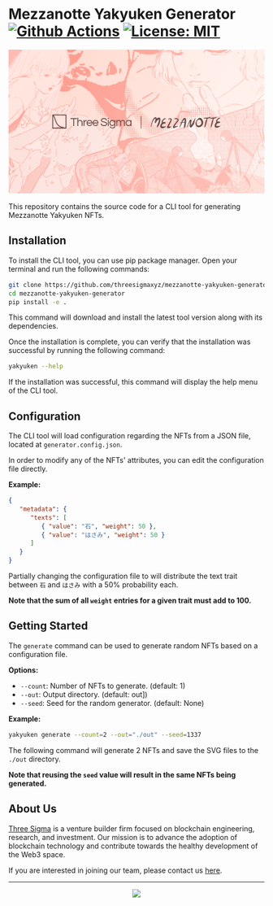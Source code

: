 # Mezzanotte Yakyuken Generator [![Github Actions][gha-badge]][gha] [![License: MIT][license-badge]][license]

[gha]: https://github.com/threesigmaxyz/mezzanotte-yakyuken-generator/actions
[gha-badge]: https://github.com/threesigmaxyz/mezzanotte-yakyuken-generator/actions/workflows/main.yml/badge.svg
[license]: https://opensource.org/licenses/MIT
[license-badge]: https://img.shields.io/badge/License-MIT-blue.svg

![banner](./resources/banner/ts-my-banner.jpeg)

This repository contains the source code for a CLI tool for generating Mezzanotte Yakyuken NFTs.

## Installation
To install the CLI tool, you can use pip package manager. Open your terminal and run the following commands:
```bash
git clone https://github.com/threesigmaxyz/mezzanotte-yakyuken-generator.git
cd mezzanotte-yakyuken-generator
pip install -e .
```
This command will download and install the latest tool version along with its dependencies.

Once the installation is complete, you can verify that the installation was successful by running the following command:
```bash
yakyuken --help
```
If the installation was successful, this command will display the help menu of the CLI tool.

## Configuration
The CLI tool will load configuration regarding the NFTs from a JSON file, located at `generator.config.json`.

In order to modify any of the NFTs' attributes, you can edit the configuration file directly.

**Example:**
```json
{
   "metadata": {
      "texts": [
         { "value": "石", "weight": 50 },
         { "value": "はさみ", "weight": 50 }
      ]
   }
}
```
Partially changing the configuration file to will distribute the text trait between `石` and `はさみ` with a 50% probability each.


__Note that the sum of all `weight` entries for a given trait must add to 100.__

## Getting Started
The `generate` command can be used to generate random NFTs based on a configuration file.

**Options:**
- `--count`: Number of NFTs to generate. (default: 1)
- `--out`:  Output directory.  (default: out])
- `--seed`: Seed for the random generator. (default: None)

**Example:**
```bash
yakyuken generate --count=2 --out="./out" --seed=1337
```
The following command will generate 2 NFTs and save the SVG files to the `./out` directory.

__Note that reusing the `seed` value will result in the same NFTs being generated.__


## About Us
[Three Sigma](https://threesigma.xyz/) is a venture builder firm focused on blockchain engineering, research, and investment. Our mission is to advance the adoption of blockchain technology and contribute towards the healthy development of the Web3 space.

If you are interested in joining our team, please contact us [here](mailto:info@threesigma.xyz).

---

<p align="center">
    <a href="https://threesigma.xyz" target="_blank">
        <img src="https://threesigma.xyz/_next/image?url=%2F_next%2Fstatic%2Fmedia%2Fthree-sigma-labs-research-capital-white.0f8e8f50.png&w=2048&q=75" width="75%" />
    </a>
</p>